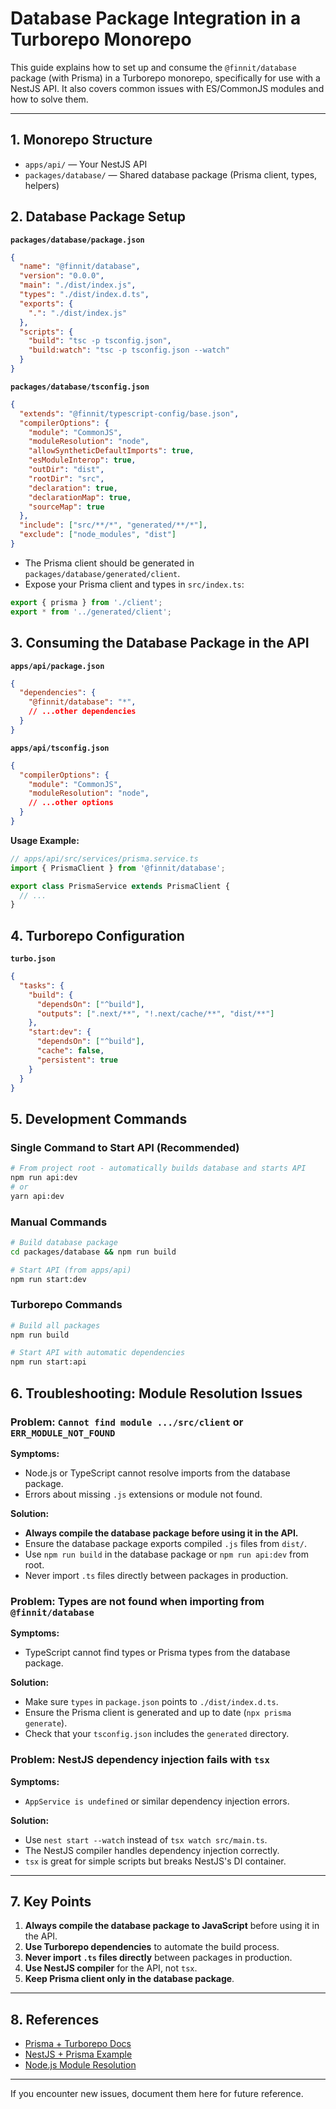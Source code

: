 # Database Package Integration in a Turborepo Monorepo

This guide explains how to set up and consume the `@finnit/database` package (with Prisma) in a Turborepo monorepo, specifically for use with a NestJS API. It also covers common issues with ES/CommonJS modules and how to solve them.

---

## 1. Monorepo Structure

- `apps/api/` — Your NestJS API
- `packages/database/` — Shared database package (Prisma client, types, helpers)

## 2. Database Package Setup

**`packages/database/package.json`**
```json
{
  "name": "@finnit/database",
  "version": "0.0.0",
  "main": "./dist/index.js",
  "types": "./dist/index.d.ts",
  "exports": {
    ".": "./dist/index.js"
  },
  "scripts": {
    "build": "tsc -p tsconfig.json",
    "build:watch": "tsc -p tsconfig.json --watch"
  }
}
```

**`packages/database/tsconfig.json`**
```json
{
  "extends": "@finnit/typescript-config/base.json",
  "compilerOptions": {
    "module": "CommonJS",
    "moduleResolution": "node",
    "allowSyntheticDefaultImports": true,
    "esModuleInterop": true,
    "outDir": "dist",
    "rootDir": "src",
    "declaration": true,
    "declarationMap": true,
    "sourceMap": true
  },
  "include": ["src/**/*", "generated/**/*"],
  "exclude": ["node_modules", "dist"]
}
```

- The Prisma client should be generated in `packages/database/generated/client`.
- Expose your Prisma client and types in `src/index.ts`:

```ts
export { prisma } from './client';
export * from '../generated/client';
```

## 3. Consuming the Database Package in the API

**`apps/api/package.json`**
```json
{
  "dependencies": {
    "@finnit/database": "*",
    // ...other dependencies
  }
}
```

**`apps/api/tsconfig.json`**
```json
{
  "compilerOptions": {
    "module": "CommonJS",
    "moduleResolution": "node",
    // ...other options
  }
}
```

**Usage Example:**
```ts
// apps/api/src/services/prisma.service.ts
import { PrismaClient } from '@finnit/database';

export class PrismaService extends PrismaClient {
  // ...
}
```

## 4. Turborepo Configuration

**`turbo.json`**
```json
{
  "tasks": {
    "build": {
      "dependsOn": ["^build"],
      "outputs": [".next/**", "!.next/cache/**", "dist/**"]
    },
    "start:dev": {
      "dependsOn": ["^build"],
      "cache": false,
      "persistent": true
    }
  }
}
```

## 5. Development Commands

### Single Command to Start API (Recommended)
```bash
# From project root - automatically builds database and starts API
npm run api:dev
# or
yarn api:dev
```

### Manual Commands
```bash
# Build database package
cd packages/database && npm run build

# Start API (from apps/api)
npm run start:dev
```

### Turborepo Commands
```bash
# Build all packages
npm run build

# Start API with automatic dependencies
npm run start:api
```

## 6. Troubleshooting: Module Resolution Issues

### Problem: `Cannot find module .../src/client` or `ERR_MODULE_NOT_FOUND`

**Symptoms:**
- Node.js or TypeScript cannot resolve imports from the database package.
- Errors about missing `.js` extensions or module not found.

**Solution:**
- **Always compile the database package before using it in the API.**
- Ensure the database package exports compiled `.js` files from `dist/`.
- Use `npm run build` in the database package or `npm run api:dev` from root.
- Never import `.ts` files directly between packages in production.

### Problem: Types are not found when importing from `@finnit/database`

**Symptoms:**
- TypeScript cannot find types or Prisma types from the database package.

**Solution:**
- Make sure `types` in `package.json` points to `./dist/index.d.ts`.
- Ensure the Prisma client is generated and up to date (`npx prisma generate`).
- Check that your `tsconfig.json` includes the `generated` directory.

### Problem: NestJS dependency injection fails with `tsx`

**Symptoms:**
- `AppService is undefined` or similar dependency injection errors.

**Solution:**
- Use `nest start --watch` instead of `tsx watch src/main.ts`.
- The NestJS compiler handles dependency injection correctly.
- `tsx` is great for simple scripts but breaks NestJS's DI container.

---

## 7. Key Points

1. **Always compile the database package to JavaScript** before using it in the API.
2. **Use Turborepo dependencies** to automate the build process.
3. **Never import `.ts` files directly** between packages in production.
4. **Use NestJS compiler** for the API, not `tsx`.
5. **Keep Prisma client only in the database package**.

---

## 8. References
- [Prisma + Turborepo Docs](https://www.prisma.io/docs/guides/other/troubleshooting-orms/monorepo)
- [NestJS + Prisma Example](https://docs.nestjs.com/recipes/prisma)
- [Node.js Module Resolution](https://nodejs.org/api/modules.html)

---

If you encounter new issues, document them here for future reference.
